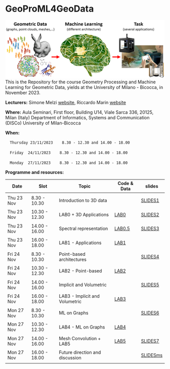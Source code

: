 # GeoProML4GeoData
![alt text](teaser.png)
This is the Repository for the course Geometry Processing and Machine Learning for Geometric Data, yields at the University of Milano - Bicocca, in November 2023.


**Lecturers:** Simone Melzi [website](https://sites.google.com/site/melzismn/), Riccardo Marin [website](https://ricma.netlify.app/)

**Where:**
Aula Seminari, First floor, Building U14, Viale Sarca 336, 20125, Milan (Italy)
Department of Informatics, Systems and Communication (DISCo)
University of Milan-Bicocca

**When:** 

      Thursday 23/11/2023    8.30 - 12.30 and 14.00 - 18.00

      Friday  24/11/2023    8.30 - 12.30 and 14.00 - 18.00
      
      Monday  27/11/2023    8.30 - 12.30 and 14.00 - 18.00
      
       
**Programme and resources:** 

**Date** | **Slot** | **Topic** | **Code & Data** | **slides**
------------ | ------------- | ------------ | ------------ | -------------
| | |
Thu 23 Nov | 8.30 - 10.30 | Introduction to 3D data |  | [SLIDES1](https://drive.google.com/file/d/1Z_9NyLO6gQsrBY-HlCPEfqKZU1eE-ix1/view?usp=sharing) |
| | |
Thu 23 Nov | 10.30 - 12.30 | LAB0 + 3D Applications | [LAB0](https://colab.research.google.com/drive/15MepjZaC3mMlNkgtslq67FvMP2zIFTpV?usp=sharing) | [SLIDES2](https://drive.google.com/file/d/132X0cCtKgIltpj1iWwlzSRCsSIz9LUlB/view?usp=sharing) |
| | |
Thu 23 Nov | 14.00 - 16.00 | Spectral representation | [LAB0.5](https://drive.google.com/file/d/1R_xDJEHI9kxyj3KAExuz2R_Q1neTFTat/view?usp=sharing) | [SLIDES3](https://drive.google.com/file/d/1-LoiNI2ZzCFbazDy5MP-pU4tOsQywFqT/view?usp=sharing) |
| | |
Thu 23 Nov | 16.00 - 18.00 | LAB1 - Applications |  [LAB1](https://drive.google.com/file/d/1MhfzQBmPj2VMORPUERVzCgflpmLbvEVo/view?usp=sharing)| |
| | |
Fri 24 Nov | 8.30 - 10.30 | Point-based architectures  |  | [SLIDES4](https://drive.google.com/file/d/1TEgkUzVg7wGJ6VaWGLMO4Y6AkFT8n_5X/view?usp=sharing) |
| | |
Fri 24 Nov | 10.30 - 12.30 | LAB2 - Point-based | [LAB2](https://colab.research.google.com/drive/175CjAaoa62DySzsNynNqbQFIAlhDaXHR?usp=sharing) |  |
| | |
Fri 24 Nov | 14.00 - 16.00 | Implicit and Volumetric |  | [SLIDES5](https://drive.google.com/file/d/1eVRWTsLvm1IF3iUR0C7-R8rLFi4LXxGU/view?usp=sharing)  |
| | |
Fri 24 Nov | 16.00 - 18.00 | LAB3 - Implicit and Volumetric | [LAB3](https://drive.google.com/file/d/1lBtqsqZmpHnh-vi86LG_D3YygQonQseb/view?usp=sharing)  |  |
| | |
Mon 27 Nov | 8.30 - 10.30 | ML on Graphs |  | [SLIDES6](https://drive.google.com/file/d/1NDQe9EiQlQTc9liZAlrVj9rGAsAX0MrO/view?usp=sharing) |
| | |
Mon 27 Nov | 10.30 - 12.30 | LAB4 - ML on Graphs | [LAB4](https://colab.research.google.com/drive/1Serk4B4Ih2-DUi-pccgQEjTtLoxfqe6R?usp=sharing) |  |
| | |
Mon 27 Nov | 14.00 - 16.00 | Mesh Convolution + LAB5 | [LAB5](https://drive.google.com/file/d/1QQ96x4rqRlgSxpEADIWl-aNENOaCtx8y/view?usp=sharing) | [SLIDES7](https://drive.google.com/file/d/1bZQ8O8-ykkbFWVwdZVD_Mp1OXtZPnxWp/view?usp=sharing) |
| | |
Mon 27 Nov | 16.00 - 18.00 | Future direction and discussion |  | [SLIDESms](https://drive.google.com/file/d/1wWP85KbkHulIcOhkj44uMDBWrPmPvS0V/view?usp=sharing) |
| | |

